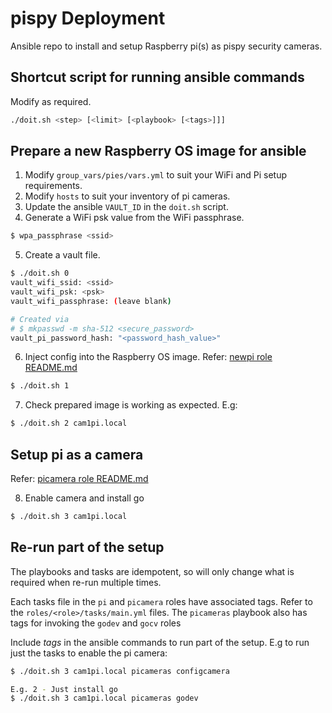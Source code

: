 # pispy Deployment
Ansible repo to install and setup Raspberry pi(s) as pispy security cameras.

## Shortcut script for running ansible commands

Modify as required.

```bash
./doit.sh <step> [<limit> [<playbook> [<tags>]]]
```

## Prepare a new Raspberry OS image for ansible

1) Modify `group_vars/pies/vars.yml` to suit your WiFi and Pi setup requirements.
2) Modify `hosts` to suit your inventory of pi cameras.
3) Update the ansible `VAULT_ID` in the `doit.sh` script.
4) Generate a WiFi psk value from the WiFi passphrase.
```bash
$ wpa_passphrase <ssid>
```
5) Create a vault file.
```bash
$ ./doit.sh 0
vault_wifi_ssid: <ssid>
vault_wifi_psk: <psk>
vault_wifi_passphrase: (leave blank)

# Created via
# $ mkpasswd -m sha-512 <secure_password>
vault_pi_password_hash: "<password_hash_value>"
``` 
6) Inject config into the Raspberry OS image. Refer: [newpi role README.md](roles/newpi/README.md)
```bash
$ ./doit.sh 1
```
7) Check prepared image is working as expected. E.g:
```bash
$ ./doit.sh 2 cam1pi.local
```

## Setup pi as a camera

Refer: [picamera role README.md](roles/picamera/README.md)

8) Enable camera and install go
```bash
$ ./doit.sh 3 cam1pi.local
```

## Re-run part of the setup

The playbooks and tasks are idempotent, so will only change what is required when re-run multiple times.

Each tasks file in the `pi` and `picamera` roles have associated tags. Refer to the `roles/<role>/tasks/main.yml` files. The `picameras` playbook also has tags for invoking the `godev` and `gocv` roles

Include *tags* in the ansible commands to run part of the setup. E.g to run just the tasks to enable the pi camera:
```bash
$ ./doit.sh 3 cam1pi.local picameras configcamera

E.g. 2 - Just install go
$ ./doit.sh 3 cam1pi.local picameras godev
```